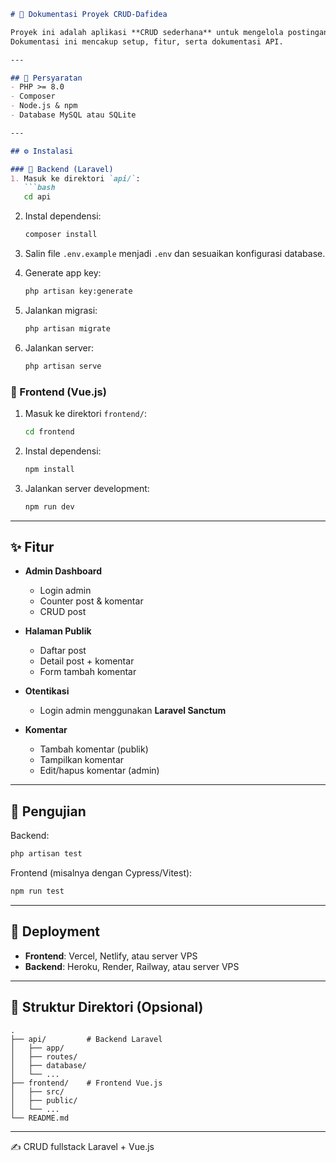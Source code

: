 ````markdown
# 📌 Dokumentasi Proyek CRUD-Dafidea

Proyek ini adalah aplikasi **CRUD sederhana** untuk mengelola postingan dan komentar, dengan **backend Laravel** dan **frontend Vue.js**.  
Dokumentasi ini mencakup setup, fitur, serta dokumentasi API.

---

## 🚀 Persyaratan
- PHP >= 8.0
- Composer
- Node.js & npm
- Database MySQL atau SQLite

---

## ⚙️ Instalasi

### 🔹 Backend (Laravel)
1. Masuk ke direktori `api/`:
   ```bash
   cd api
````

2. Instal dependensi:

   ```bash
   composer install
   ```
3. Salin file `.env.example` menjadi `.env` dan sesuaikan konfigurasi database.
4. Generate app key:

   ```bash
   php artisan key:generate
   ```
5. Jalankan migrasi:

   ```bash
   php artisan migrate
   ```
6. Jalankan server:

   ```bash
   php artisan serve
   ```

### 🔹 Frontend (Vue.js)

1. Masuk ke direktori `frontend/`:

   ```bash
   cd frontend
   ```
2. Instal dependensi:

   ```bash
   npm install
   ```
3. Jalankan server development:

   ```bash
   npm run dev
   ```

---

## ✨ Fitur

* **Admin Dashboard**

  * Login admin
  * Counter post & komentar
  * CRUD post
* **Halaman Publik**

  * Daftar post
  * Detail post + komentar
  * Form tambah komentar
* **Otentikasi**

  * Login admin menggunakan **Laravel Sanctum**
* **Komentar**

  * Tambah komentar (publik)
  * Tampilkan komentar
  * Edit/hapus komentar (admin)

---


## 🧪 Pengujian

Backend:

```bash
php artisan test
```

Frontend (misalnya dengan Cypress/Vitest):

```bash
npm run test
```

---

## 🚀 Deployment

* **Frontend**: Vercel, Netlify, atau server VPS
* **Backend**: Heroku, Render, Railway, atau server VPS

---

## 📂 Struktur Direktori (Opsional)

```
.
├── api/         # Backend Laravel
│   ├── app/
│   ├── routes/
│   ├── database/
│   └── ...
├── frontend/    # Frontend Vue.js
│   ├── src/
│   ├── public/
│   └── ...
└── README.md
```

---

✍️ CRUD fullstack Laravel + Vue.js

```

